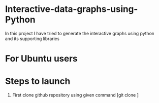 # Interactive-data-graphs-using-Python
In this project I have tried to generate the interactive graphs using python and its supporting libraries

# For Ubuntu users
# Steps to launch 
1)  First clone github repository using given command
[git clone ]
